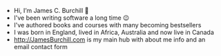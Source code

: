 - Hi, I’m James C. Burchill 👋
- I've been writing software a long time 😉 
- I've authored books and courses with many becoming bestsellers
- I was born in England, lived in Africa, Australia and now live in Canada
- http://JamesBurchill.com is my main hub with about me info and an email contact form


<!---
jamesburchill/jamesburchill is a ✨ special ✨ repository because its `README.md` (this file) appears on your GitHub profile.
You can click the Preview link to take a look at your changes.
--->
